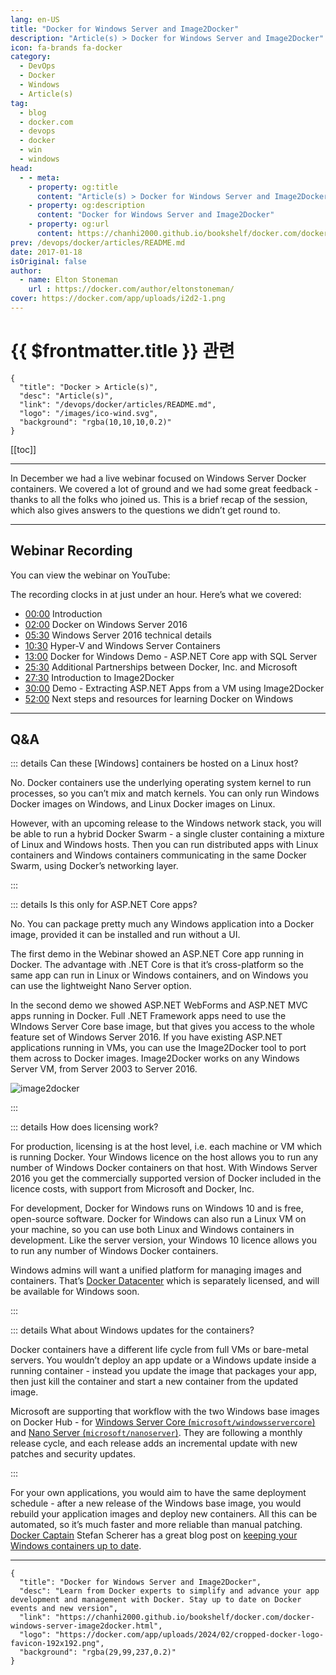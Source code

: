 ```yaml
---
lang: en-US
title: "Docker for Windows Server and Image2Docker"
description: "Article(s) > Docker for Windows Server and Image2Docker"
icon: fa-brands fa-docker
category:
  - DevOps
  - Docker
  - Windows
  - Article(s)
tag:
  - blog
  - docker.com
  - devops
  - docker
  - win
  - windows
head:
  - - meta:
    - property: og:title
      content: "Article(s) > Docker for Windows Server and Image2Docker"
    - property: og:description
      content: "Docker for Windows Server and Image2Docker"
    - property: og:url
      content: https://chanhi2000.github.io/bookshelf/docker.com/docker-windows-server-image2docker.html
prev: /devops/docker/articles/README.md
date: 2017-01-18
isOriginal: false
author:
  - name: Elton Stoneman
    url : https://docker.com/author/eltonstoneman/
cover: https://docker.com/app/uploads/i2d2-1.png
---
```


# {{ $frontmatter.title }} 관련

```component VPCard
{
  "title": "Docker > Article(s)",
  "desc": "Article(s)",
  "link": "/devops/docker/articles/README.md",
  "logo": "/images/ico-wind.svg",
  "background": "rgba(10,10,10,0.2)"
}
```

[[toc]]

---

<SiteInfo
  name="Docker for Windows Server and Image2Docker"
  desc="Learn from Docker experts to simplify and advance your app development and management with Docker. Stay up to date on Docker events and new version"
  url="https://docker.com/blog/docker-windows-server-image2docker"
  logo="https://docker.com/app/uploads/2024/02/cropped-docker-logo-favicon-192x192.png"
  preview="https://docker.com/app/uploads/i2d2-1.png"/>

In December we had a live webinar focused on Windows Server Docker containers. We covered a lot of ground and we had some great feedback - thanks to all the folks who joined us. This is a brief recap of the session, which also gives answers to the questions we didn’t get round to.

---


## Webinar Recording

You can view the webinar on YouTube:

<VidStack src="youtube/TWZ1Q0zVQRg" />

The recording clocks in at just under an hour. Here’s what we covered:

- [<VPIcon icon="fa-brands fa-youtube"/>00:00](https://youtu.be/TWZ1Q0zVQRg) Introduction
- [<VPIcon icon="fa-brands fa-youtube"/>02:00](https://youtu.be/TWZ1Q0zVQRg?t=118) Docker on Windows Server 2016
- [<VPIcon icon="fa-brands fa-youtube"/>05:30](https://youtu.be/TWZ1Q0zVQRg?t=329) Windows Server 2016 technical details
- [<VPIcon icon="fa-brands fa-youtube"/>10:30](https://youtu.be/TWZ1Q0zVQRg?t=629) Hyper-V and Windows Server Containers
- [<VPIcon icon="fa-brands fa-youtube"/>13:00](https://youtu.be/TWZ1Q0zVQRg?t=792) Docker for Windows Demo - ASP.NET Core app with SQL Server
- [<VPIcon icon="fa-brands fa-youtube"/>25:30](https://youtu.be/TWZ1Q0zVQRg?t=1528) Additional Partnerships between Docker, Inc. and Microsoft
- [<VPIcon icon="fa-brands fa-youtube"/>27:30](https://youtu.be/TWZ1Q0zVQRg?t=1657) Introduction to Image2Docker
- [<VPIcon icon="fa-brands fa-youtube"/>30:00](https://youtu.be/TWZ1Q0zVQRg?t=1800) Demo - Extracting ASP.NET Apps from a VM using Image2Docker
- [<VPIcon icon="fa-brands fa-youtube"/>52:00](https://youtu.be/TWZ1Q0zVQRg?t=3150) Next steps and resources for learning Docker on Windows

---

## Q&A

::: details Can these \[Windows\] containers be hosted on a Linux host?

No. Docker containers use the underlying operating system kernel to run processes, so you can’t mix and match kernels. You can only run Windows Docker images on Windows, and Linux Docker images on Linux.

However, with an upcoming release to the Windows network stack, you will be able to run a hybrid Docker Swarm - a single cluster containing a mixture of Linux and Windows hosts. Then you can run distributed apps with Linux containers and Windows containers communicating in the same Docker Swarm, using Docker’s networking layer.

:::

::: details Is this only for ASP.NET Core apps?

No. You can package pretty much any Windows application into a Docker image, provided it can be installed and run without a UI.

The first demo in the Webinar showed an ASP.NET Core app running in Docker. The advantage with .NET Core is that it’s cross-platform so the same app can run in Linux or Windows containers, and on Windows you can use the lightweight Nano Server option.

In the second demo we showed ASP.NET WebForms and ASP.NET MVC apps running in Docker. Full .NET Framework apps need to use the WIndows Server Core base image, but that gives you access to the whole feature set of Windows Server 2016. If you have existing ASP.NET applications running in VMs, you can use the Image2Docker tool to port them across to Docker images. Image2Docker works on any Windows Server VM, from Server 2003 to Server 2016.

![image2docker](https://docker.com/app/uploads/i2d2-1.png)

:::

::: details How does licensing work?

For production, licensing is at the host level, i.e. each machine or VM which is running Docker. Your Windows licence on the host allows you to run any number of Windows Docker containers on that host. With Windows Server 2016 you get the commercially supported version of Docker included in the licence costs, with support from Microsoft and Docker, Inc.

For development, Docker for Windows runs on Windows 10 and is free, open-source software. Docker for Windows can also run a Linux VM on your machine, so you can use both Linux and Windows containers in development. Like the server version, your Windows 10 licence allows you to run any number of Windows Docker containers.

Windows admins will want a unified platform for managing images and containers. That’s [<VPIcon icon="fa-brands fa-docker"/>Docker Datacenter](https://docker.com/products/docker-datacenter) which is separately licensed, and will be available for Windows soon.

:::

::: details What about Windows updates for the containers?

Docker containers have a different life cycle from full VMs or bare-metal servers. You wouldn’t deploy an app update or a Windows update inside a running container - instead you update the image that packages your app, then just kill the container and start a new container from the updated image.

Microsoft are supporting that workflow with the two Windows base images on Docker Hub - for [Windows Server Core (<VPIcon icon="fa-brands fa-docker"/>`microsoft/windowsservercore`)](https://hub.docker.com/r/microsoft/windowsservercore/) and [Nano Server (<VPIcon icon="fa-brands fa-docker"/>`microsoft/nanoserver`)](https://hub.docker.com/r/microsoft/nanoserver/). They are following a monthly release cycle, and each release adds an incremental update with new patches and security updates.

:::

For your own applications, you would aim to have the same deployment schedule - after a new release of the Windows base image, you would rebuild your application images and deploy new containers. All this can be automated, so it’s much faster and more reliable than manual patching. [<VPIcon icon="fa-brands fa-docker"/>Docker Captain](https://docker.com/community/docker-captains) Stefan Scherer has a great blog post on [<VPIcon icon="fas fa-globe"/>keeping your Windows containers up to date](https://stefanscherer.github.io/keep-your-windows-containers-up-to-date/).

---

<!-- TODO: add ARTICLE CARD -->
```component VPCard
{
  "title": "Docker for Windows Server and Image2Docker",
  "desc": "Learn from Docker experts to simplify and advance your app development and management with Docker. Stay up to date on Docker events and new version",
  "link": "https://chanhi2000.github.io/bookshelf/docker.com/docker-windows-server-image2docker.html",
  "logo": "https://docker.com/app/uploads/2024/02/cropped-docker-logo-favicon-192x192.png",
  "background": "rgba(29,99,237,0.2)"
}
```
